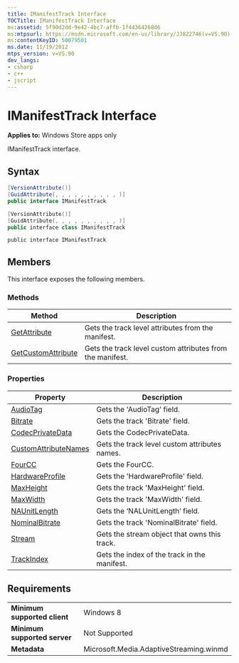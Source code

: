 ```yaml
---
title: IManifestTrack Interface
TOCTitle: IManifestTrack Interface
ms:assetid: 5f90d2dd-9e42-4bc7-affb-1f44364268d6
ms:mtpsurl: https://msdn.microsoft.com/en-us/library/JJ822746(v=VS.90)
ms:contentKeyID: 50079501
ms.date: 11/19/2012
mtps_version: v=VS.90
dev_langs:
- csharp
- c++
- jscript
---
```


# IManifestTrack Interface

**Applies to:** Windows Store apps only

IManifestTrack interface.

## Syntax

``` csharp
[VersionAttribute()]
[GuidAttribute(, , , , , , , , , , )]
public interface IManifestTrack
```

``` c++
[VersionAttribute()]
[GuidAttribute(, , , , , , , , , , )]
public interface class IManifestTrack
```

``` jscript
public interface IManifestTrack
```

## Members

This interface exposes the following members.

### Methods

|Method|Description|
|--- |--- |
|[GetAttribute](imanifesttrack-interface-getattribute-method.md)|Gets the track level attributes from the manifest.|
|[GetCustomAttribute](imanifesttrack-interface-getcustomattribute-method.md)|Gets the track level custom attributes from the manifest.|


### Properties

|Property|Description|
|--- |--- |
|[AudioTag](imanifesttrack-interface-audiotag-property.md)|Gets the 'AudioTag' field.|
|[Bitrate](imanifesttrack-interface-bitrate-property.md)|Gets the track 'Bitrate' field.|
|[CodecPrivateData](imanifesttrack-interface-codecprivatedata-property.md)|Gets the CodecPrivateData.|
|[CustomAttributeNames](imanifesttrack-interface-customattributenames-property.md)|Gets the track level custom attributes names.|
|[FourCC](imanifesttrack-interface-fourcc-property.md)|Gets the FourCC.|
|[HardwareProfile](imanifesttrack-interface-hardwareprofile-property.md)|Gets the 'HardwareProfile' field.|
|[MaxHeight](imanifesttrack-interface-maxheight-property.md)|Gets the track 'MaxHeight' field.|
|[MaxWidth](imanifesttrack-interface-maxwidth-property.md)|Gets the track 'MaxWidth' field.|
|[NAUnitLength](imanifesttrack-interface-naunitlength-property.md)|Gets the ‘NALUnitLength’ field.|
|[NominalBitrate](imanifesttrack-interface-nominalbitrate-property.md)|Gets the track 'NominalBitrate' field.|
|[Stream](imanifesttrack-interface-stream-property.md)|Gets the stream object that owns this track.|
|[TrackIndex](imanifesttrack-interface-trackindex-property.md)|Gets the index of the track in the manifest.|


## Requirements

|||
|--- |--- |
|**Minimum supported client**|Windows 8|
|**Minimum supported server**|Not Supported|
|**Metadata**|Microsoft.Media.AdaptiveStreaming.winmd|

